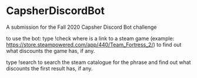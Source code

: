 # CapsherDiscordBot
A submission for the Fall 2020 Capsher Discord Bot challenge

to use the bot:
type !check <url> where <url> is a link to a steam game (example: https://store.steampowered.com/app/440/Team_Fortress_2/) to find out what discounts the game has, if any.
 
type !search <phrase> to search the steam catalogue for the phrase and find out what discounts the first result has, if any.
